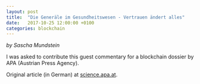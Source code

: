 ```yaml
---
layout: post
title:  "Die Generäle im Gesundheitswesen - Vertrauen ändert alles"
date:   2017-10-25 12:00:00 +0100
categories: blockchain
---
```


_by Sascha Mundstein_

I was asked to contribute this guest commentary for a blockchain dossier by APA (Austrian Press Agency).

Original article (in German) at [science.apa.at](https://science.apa.at/dossier/Die_Generaele_im_Gesundheitswesen_Vertrauen_aendert_alles/SCI_20171025_SCI76874352238775880).

